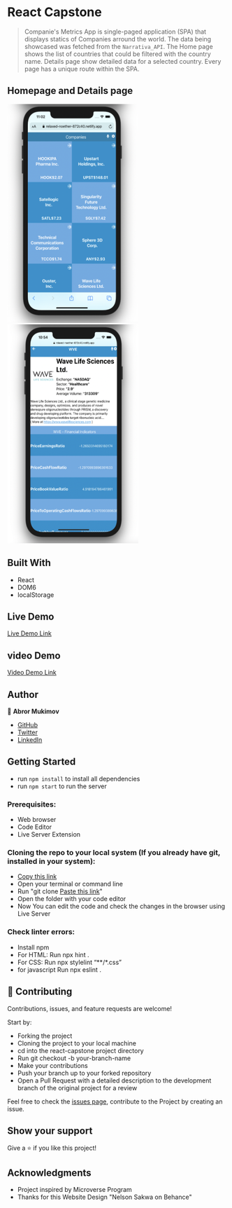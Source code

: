 #  React Capstone

> Companie's Metrics App is single-paged application (SPA) that displays statics of Companies arround the world. The data being showcased was fetched from the `Narrativa_API`. The Home page shows the list of countries that could be filtered with the country name. Details page show detailed data for a selected country. Every page has a unique route within the SPA.

[](https://img.shields.io/badge/Microverse-blueviolet)

## Homepage and Details page

<img src="./src/img/ssh1.png" data-canonical-src="./src/img/ssh1.png" width="300" height="500" style="margin-right: 200px"/>

<img src="./src/img/screenshot2.png" data-canonical-src="./src/img/screenshot2.png" width="300" height="500" />

## Built With

- React
- DOM6
- localStorage
## Live Demo

[Live Demo Link](https://relaxed-noether-872c40.netlify.app)

## video Demo

[Video Demo Link](https://www.loom.com/share/cbcd06408e1a47d0a075f3e3474555ac)

## Author

👤 **Abror Mukimov**

- [GitHub](https://github.com/abrormukimov)
- [Twitter](https://twitter.com/abrormukimov)
- [LinkedIn](https://www.linkedin.com/in/abror-mukimov/)

## Getting Started
- run `npm install` to install all dependencies
- run `npm start` to run the server

### Prerequisites:

- Web browser
- Code Editor
- Live Server Extension

### Cloning the repo to your local system (If you already have git, installed in your system):

- [Copy this link](git@github.com:abrormukimov/react-capstone.git)
- Open your terminal or command line
- Run "git clone [Paste this link](git@github.com:abrormukimov/react-capstone.git)"
- Open the folder with your code editor
- Now You can edit the code and check the changes in the browser using Live Server

### Check linter errors:

- Install npm
- For HTML: Run npx hint .
- For CSS: Run npx stylelint “**/*.css”
- for javascript Run npx eslint .

## 🤝 Contributing

Contributions, issues, and feature requests are welcome!

Start by:

- Forking the project
- Cloning the project to your local machine
- cd into the react-capstone project directory
- Run git checkout -b your-branch-name
- Make your contributions
- Push your branch up to your forked repository
- Open a Pull Request with a detailed description to the development branch of the original project for a review

Feel free to check the [issues page](https://github.com/abrormukimov/react-capstone/issues), contribute to the Project by creating an issue.


## Show your support

Give a ⭐️ if you like this project!

## Acknowledgments
- Project inspired by Microverse Program
- Thanks for this Website Design "Nelson Sakwa on Behance"
